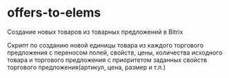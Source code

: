# offers-to-elems
Создание новых товаров из товарных предложений в Bitrix

Скрипт по созданию новой единицы товара из каждого торгового предложения с переносом полей, свойств, цены, количества исходного товара и торгового предложения с приоритетом заданных свойств торгового предложения(артикул, цена, размер и т.п.) 
